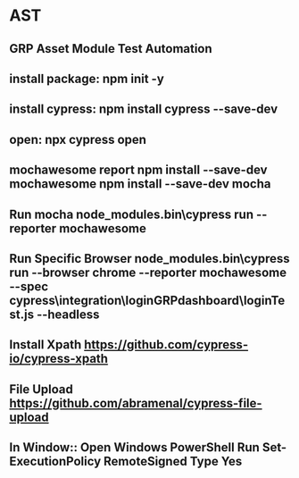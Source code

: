 # AST
GRP Asset Module Test Automation
-------------------------------------
install package:	npm init -y
-----------------------------------------------
install cypress:
npm install cypress --save-dev 
-----------------------------------------------------
open:   npx cypress open
----------------------------------------------------
mochawesome report
npm install --save-dev mochawesome
npm install --save-dev mocha
-----------------------------------------------
Run mocha
node_modules\.bin\cypress run --reporter mochawesome
----------------------------------------------------
Run Specific Browser
node_modules\.bin\cypress run --browser chrome --reporter mochawesome --spec cypress\integration\loginGRPdashboard\loginTest.js --headless
----------------------------------------------
Install Xpath
https://github.com/cypress-io/cypress-xpath
------------------------------------------------
File Upload
https://github.com/abramenal/cypress-file-upload
------------------------------------------------
In Window::
Open Windows PowerShell
Run Set-ExecutionPolicy RemoteSigned
Type Yes
----------------------------------------------
